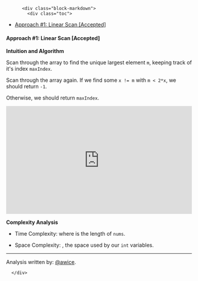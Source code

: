 <div class="article-body">
        
          <div class="block-markdown">
            <div class="toc">
<ul>
<li><a href="#approach-1-linear-scan-accepted">Approach #1: Linear Scan [Accepted]</a></li>
</ul>
</div>
<h4 id="approach-1-linear-scan-accepted">Approach #1: Linear Scan [Accepted]</h4>
<p><strong>Intuition and Algorithm</strong></p>
<p>Scan through the array to find the unique largest element <code>m</code>, keeping track of it's index <code>maxIndex</code>.</p>
<p>Scan through the array again.  If we find some <code>x != m</code> with <code>m &lt; 2*x</code>, we should return <code>-1</code>.</p>
<p>Otherwise, we should return <code>maxIndex</code>.</p>
<iframe src="https://leetcode.com/playground/j3xuZ4yh/shared" frameborder="0" width="100%" height="293" name="j3xuZ4yh"></iframe>

<p><strong>Complexity Analysis</strong></p>
<ul>
<li>
<p>Time Complexity: <script type="math/tex; mode=display">O(N)</script> where <script type="math/tex; mode=display">N</script> is the length of <code>nums</code>.</p>
</li>
<li>
<p>Space Complexity: <script type="math/tex; mode=display">O(1)</script>, the space used by our <code>int</code> variables.</p>
</li>
</ul>
<hr>
<p>Analysis written by: <a href="https://leetcode.com/awice">@awice</a>.</p>
          </div>
        
      </div>
